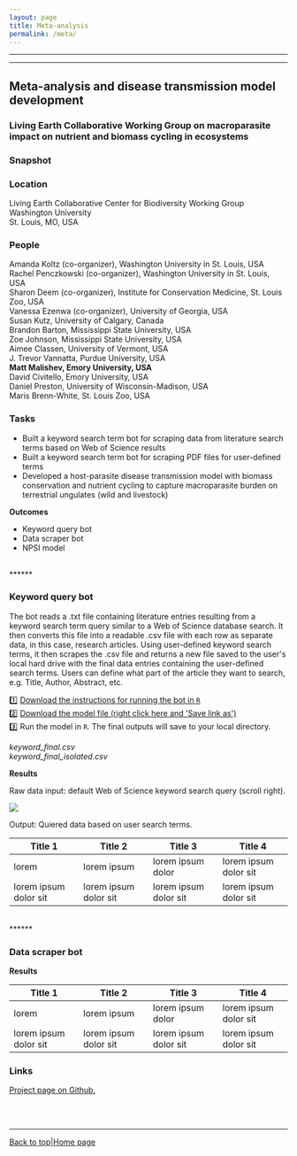```yaml
---
layout: page
title: Meta-analysis
permalink: /meta/
---
```

<a id="top"></a>

******  

******  

## Meta-analysis and disease transmission model development   
### Living Earth Collaborative Working Group on macroparasite impact on nutrient and biomass cycling in ecosystems     

### Snapshot  



### Location   
Living Earth Collaborative Center for Biodiversity Working Group     
Washington University    
St. Louis, MO, USA    

### People   

Amanda Koltz (co-organizer), Washington University in St. Louis, USA    
Rachel Penczkowski (co-organizer), Washington University in St. Louis, USA    
Sharon Deem (co-organizer), Institute for Conservation Medicine, St. Louis Zoo, USA    
Vanessa Ezenwa (co-organizer), University of Georgia, USA    
Susan Kutz, University of Calgary, Canada    
Brandon Barton, Mississippi State University, USA    
Zoe Johnson, Mississippi State University, USA    
Aimee Classen, University of Vermont, USA    
J. Trevor Vannatta, Purdue University, USA    
**Matt Malishev, Emory University, USA**    
David Civitello, Emory University, USA      
Daniel Preston, University of Wisconsin-Madison, USA    
Maris Brenn-White, St. Louis Zoo, USA    
  
### Tasks   

* Built a keyword search term bot for scraping data from literature search terms based on Web of Science results    
* Built a keyword search term bot for scraping PDF files for user-defined terms    
* Developed a host-parasite disease transmission model with biomass conservation and nutrient cycling to capture macroparasite burden on terrestrial ungulates (wild and livestock)   

**Outcomes**  

* Keyword query bot      
* Data scraper bot      
* NPSI model    

<br>
******    

### Keyword query bot 

The bot reads a .txt file containing literature entries resulting from a keyword search term query similar to a Web of Science database search. It then converts this file into a readable .csv file with each row as separate data, in this case, research articles. Using user-defined keyword search terms, it then scrapes the .csv file and returns a new file saved to the user's local hard drive with the final data entries containing the user-defined search terms. Users can define what part of the article they want to search, e.g. Title, Author, Abstract, etc.     

:one: [Download the instructions for running the bot in `R`](https://github.com/darwinanddavis/LECWorkingGroup/raw/master/keyword_scrape/lec_keyword_search.pdf)    
:two: [Download the model file (right click here and 'Save link as')](https://github.com/darwinanddavis/LECWorkingGroup/raw/master/keyword_scrape/lec_keyword_search.R?raw=true)      
:three: Run the model in `R`. The final outputs will save to your local directory.    

*keyword_final.csv*       
*keyword_final_isolated.csv*       

**Results**

Raw data input: default Web of Science keyword search query (scroll right).       

![](meta1.jpg)

Output: Quiered data based on user search terms.  

Title 1               | Title 2               | Title 3               | Title 4
--------------------- | --------------------- | --------------------- | ---------------------
lorem                 | lorem ipsum           | lorem ipsum dolor     | lorem ipsum dolor sit
lorem ipsum dolor sit | lorem ipsum dolor sit | lorem ipsum dolor sit | lorem ipsum dolor sit

<br>
******    

### Data scraper bot  

**Results**  

Title 1               | Title 2               | Title 3               | Title 4
--------------------- | --------------------- | --------------------- | ---------------------
lorem                 | lorem ipsum           | lorem ipsum dolor     | lorem ipsum dolor sit
lorem ipsum dolor sit | lorem ipsum dolor sit | lorem ipsum dolor sit | lorem ipsum dolor sit

### Links    

[Project page on Github.](https://github.com/darwinanddavis/LECWorkingGroup)          

<br>  
<br>  

******  

[Back to top](#top)|[Home page](./index.md)
